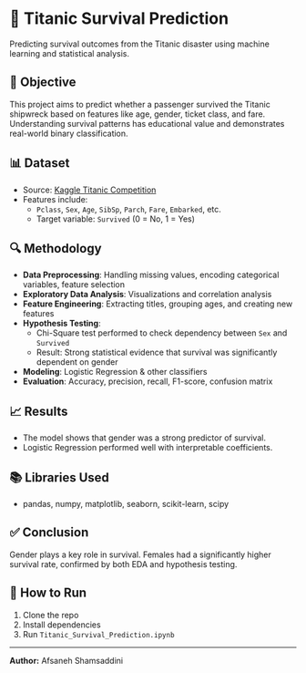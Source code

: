 # 🚢 Titanic Survival Prediction

Predicting survival outcomes from the Titanic disaster using machine learning and statistical analysis.

## 🎯 Objective
This project aims to predict whether a passenger survived the Titanic shipwreck based on features like age, gender, ticket class, and fare. Understanding survival patterns has educational value and demonstrates real-world binary classification.

## 📊 Dataset
- Source: [Kaggle Titanic Competition](https://www.kaggle.com/c/titanic)
- Features include:
  - `Pclass`, `Sex`, `Age`, `SibSp`, `Parch`, `Fare`, `Embarked`, etc.
  - Target variable: `Survived` (0 = No, 1 = Yes)

## 🔍 Methodology
- **Data Preprocessing**: Handling missing values, encoding categorical variables, feature selection
- **Exploratory Data Analysis**: Visualizations and correlation analysis
- **Feature Engineering**: Extracting titles, grouping ages, and creating new features
- **Hypothesis Testing**:
  - Chi-Square test performed to check dependency between `Sex` and `Survived`
  - Result: Strong statistical evidence that survival was significantly dependent on gender
- **Modeling**: Logistic Regression & other classifiers
- **Evaluation**: Accuracy, precision, recall, F1-score, confusion matrix

## 📈 Results
- The model shows that gender was a strong predictor of survival.
- Logistic Regression performed well with interpretable coefficients.

## 📚 Libraries Used
- pandas, numpy, matplotlib, seaborn, scikit-learn, scipy

## ✅ Conclusion
Gender plays a key role in survival. Females had a significantly higher survival rate, confirmed by both EDA and hypothesis testing.

## 📁 How to Run
1. Clone the repo
2. Install dependencies
3. Run `Titanic_Survival_Prediction.ipynb`

---

**Author:** Afsaneh Shamsaddini


